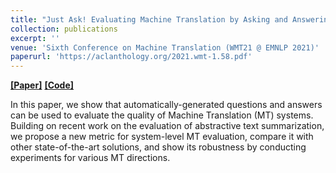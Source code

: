 ```yaml
---
title: "Just Ask! Evaluating Machine Translation by Asking and Answering Questions"
collection: publications
excerpt: ''
venue: 'Sixth Conference on Machine Translation (WMT21 @ EMNLP 2021)'
paperurl: 'https://aclanthology.org/2021.wmt-1.58.pdf'
---
```


[**[Paper]**](https://aclanthology.org/2021.wmt-1.58.pdf) [**[Code]**](https://github.com/ufal/MTEQA)

In this paper, we show that automatically-generated questions and answers can be used to evaluate the quality of Machine Translation (MT) systems. Building on recent work on the evaluation of abstractive text summarization, we propose a new metric for system-level MT evaluation, compare it with other state-of-the-art solutions, and show its robustness by conducting experiments for various MT directions.
